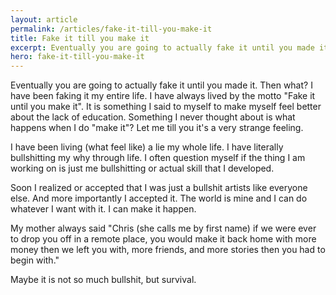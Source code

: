 ```yaml
---
layout: article
permalink: /articles/fake-it-till-you-make-it
title: Fake it till you make it
excerpt: Eventually you are going to actually fake it until you made it. Then what?
hero: fake-it-till-you-make-it
---
```


<p>Eventually you are going to actually fake it until you made it. Then what? I have been faking it my entire life. I have always lived by the motto "Fake it until you make it". It is something I said to myself to make myself feel better about the lack of education. Something I never thought about is what happens when I do "make it"? Let me till you it's a very strange feeling.</p>
<p>I have been living (what feel like) a lie my whole life. I have literally bullshitting my why through life. I often question myself if the thing I am working on is just me bullshitting or actual skill that I developed.</p>
<p>Soon I realized or accepted that I was just a bullshit artists like everyone else. And more importantly I accepted it. The world is mine and I can do whatever I want with it. I can make it happen.</p>
<p>My mother always said "Chris (she calls me by first name) if we were ever to drop you off in a remote place, you would make it back home with more money then we left you with, more friends, and more stories then you had to begin with."</p>
<p>Maybe it is not so much bullshit, but survival.</p>
